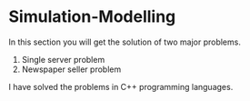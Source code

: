 # Simulation-Modelling

In this section you will get the solution of two major problems.
1. Single server problem
2. Newspaper seller problem

I have solved the problems in C++ programming languages.
